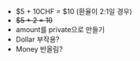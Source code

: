 - $5 + 10CHF = $10 (환율이 2:1일 경우)
- ~~$5 * 2 = 10~~
- amount를 private으로 만들기
- Dollar 부작용?
- Money 반올림?